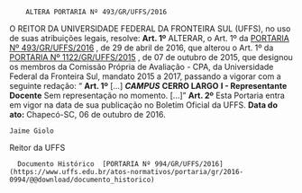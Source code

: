         ALTERA PORTARIA Nº 493/GR/UFFS/2016  

 O REITOR DA UNIVERSIDADE FEDERAL DA FRONTEIRA SUL (UFFS), no uso de suas atribuições legais, resolve:   **Art. 1º** ALTERAR, o Art. 1º da [PORTARIA Nº 493/GR/UFFS/2016](https://www.uffs.edu.br/atos-normativos/portaria/gr/2016-0493)  , de 29 de abril de 2016, que alterou o Art. 1º da [PORTARIA Nº 1122/GR/UFFS/2015](https://www.uffs.edu.br/atos-normativos/portaria/gr/2015-1122)  , de 07 de outubro de 2015, que designou os membros da Comissão Própria de Avaliação - CPA, da Universidade Federal da Fronteira Sul, mandato 2015 a 2017, passando a vigorar com a seguinte redação: “ **Art. 1º** [...]  ***CAMPUS***  **CERRO LARGO**  **I - Representante Docente**  Sem representação no momento. [...]”   **Art. 2º** Esta Portaria entra em vigor na data de sua publicação no Boletim Oficial da UFFS.      **Data do ato:** Chapecó-SC, 06 de outubro de 2016.   
 

    Jaime Giolo   
 Reitor da UFFS 

      Documento Histórico  [PORTARIA Nº 994/GR/UFFS/2016](https://www.uffs.edu.br/atos-normativos/portaria/gr/2016-0994/@@download/documento_historico)     
      